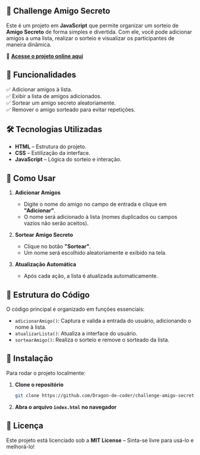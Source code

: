 ## 🎁 Challenge Amigo Secreto  

Este é um projeto em **JavaScript** que permite organizar um sorteio de **Amigo Secreto** de forma simples e divertida. Com ele, você pode adicionar amigos a uma lista, realizar o sorteio e visualizar os participantes de maneira dinâmica.  

🔗 **[Acesse o projeto online aqui](https://cool-cannoli-00204d.netlify.app/)**  

## 🚀 Funcionalidades  

✅ Adicionar amigos à lista.  
✅ Exibir a lista de amigos adicionados.  
✅ Sortear um amigo secreto aleatoriamente.  
✅ Remover o amigo sorteado para evitar repetições.  

## 🛠 Tecnologias Utilizadas  

- **HTML** – Estrutura do projeto.  
- **CSS** – Estilização da interface.  
- **JavaScript** – Lógica do sorteio e interação.  

## 📌 Como Usar  

1. **Adicionar Amigos**  
   - Digite o nome do amigo no campo de entrada e clique em **"Adicionar"**.  
   - O nome será adicionado à lista (nomes duplicados ou campos vazios não serão aceitos).  

2. **Sortear Amigo Secreto**  
   - Clique no botão **"Sortear"**.  
   - Um nome será escolhido aleatoriamente e exibido na tela.  

3. **Atualização Automática**  
   - Após cada ação, a lista é atualizada automaticamente.  

## 📂 Estrutura do Código  

O código principal é organizado em funções essenciais:  

- `adicionarAmigo()`: Captura e valida a entrada do usuário, adicionando o nome à lista.  
- `atualizarLista()`: Atualiza a interface do usuário.  
- `sortearAmigo()`: Realiza o sorteio e remove o sorteado da lista.  

## 🔧 Instalação  

Para rodar o projeto localmente:  

1. **Clone o repositório**  
   ```bash
   git clone https://github.com/Dragon-de-coder/challenge-amigo-secreto_pt-main.git
   ```  
2. **Abra o arquivo `index.html` no navegador**  

## 📜 Licença  

Este projeto está licenciado sob a **MIT License** – Sinta-se livre para usá-lo e melhorá-lo!  
